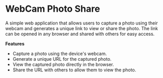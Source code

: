# WebCam Photo Share

A simple web application that allows users to capture a photo using their webcam and generates a unique link to view or share the photo. The link can be opened in any browser and shared with others for easy access.

**Features**

- Capture a photo using the device's webcam.
- Generate a unique URL for the captured photo.
- View the captured photo directly in the browser.
- Share the URL with others to allow them to view the photo.
